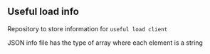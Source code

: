 ## Useful load info
Repository to store information for `useful load client`

JSON info file has the type of array
where each element is a string
